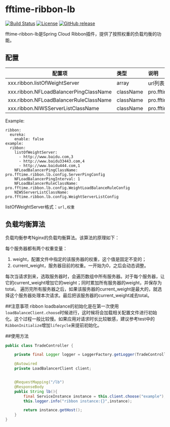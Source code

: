 # fftime-ribbon-lb
[![Build Status](https://img.shields.io/github/workflow/status/jotzhao/fftime-ribbon-lb/CI)](https://github.com/jotzhao/fftime-ribbon-lb/actions/workflows/ci.yml)
[![License](https://img.shields.io/badge/license-Apache%202-4EB1BA.svg)](https://www.apache.org/licenses/LICENSE-2.0.html) 
[![GitHub release](https://img.shields.io/github/v/release/jotzhao/fftime-ribbon-lb.svg)](https://github.com/jotzhao/fftime-ribbon-lb/releases)

fftime-ribbon-lb是Spring Cloud Ribbon插件，提供了按照权重的负载均衡的功能。 
## 配置

| 配置项                           | 类型      |  说明   |
| -----------------------------   | :-----   | :---- |
| xxx.ribbon.listOfWeightServer   | array    | url列表 |
| xxx.ribbon.NFLoadBalancerPingClassName | className      |   pro.fftime.ribbon.lb.config.ServerPingConfig    |
| xxx.ribbon.NFLoadBalancerRuleClassName | className      |   pro.fftime.ribbon.lb.config.WeightLoadBalanceRuleConfig    |
| xxx.ribbon.NIWSServerListClassName | className      |   pro.fftime.ribbon.lb.config.WeightServerListConfig    |

Example:
```properties
ribbon:
  eureka:
    enable: false
example:
  ribbon:
    listOfWeightServer:
      - http://www.baidu.com,3
      - http://www.baidu33443.com,4
      - http://www.baidu444.com,1
    NFLoadBalancerPingClassName: pro.fftime.ribbon.lb.config.ServerPingConfig
    NFLoadBalancerPingInterval: 1
    NFLoadBalancerRuleClassName: pro.fftime.ribbon.lb.config.WeightLoadBalanceRuleConfig
    NIWSServerListClassName: pro.fftime.ribbon.lb.config.WeightServerListConfig
```
listOfWeightServer格式：`url,权重`
## 负载均衡算法
负载均衡参考Nginx的负载均衡算法。该算法的原理如下：

每个服务器都有两个权重变量：
1. weight，配置文件中指定的该服务器的权重，这个值是固定不变的；  
2. current_weight，服务器目前的权重。一开始为0，之后会动态调整。  

每次当请求到来，选取服务器时，会遍历数组中所有服务器。对于每个服务器，让它的current_weight增加它的weight；同时累加所有服务器的weight，并保存为total。
遍历完所有服务器之后，如果该服务器的current_weight是最大的，就选择这个服务器处理本次请求。最后把该服务器的current_weight减去total。

##注意事项
ribbon loadbalance的初始化是在第一次使用`loadBalanceClient.choose`时候进行，这时候将会加载相关配置文件进行初始化。这个过程一般比较慢。如果应用对请求时长比较敏感，建议参考test中的`RibbonInitialize`增加`lifecycle`来提前初始化。

##使用方法

```java
public class TradeController {

    private final Logger logger = LoggerFactory.getLogger(TradeController.class);

    @Autowired
    private LoadBalancerClient client;


    @RequestMapping("/lb")
    @ResponseBody
    public String lb(){
        final ServiceInstance instance = this.client.choose("example");
        this.logger.info("ribbon instance:{}",instance);

        return instance.getHost();
    }
}
```
